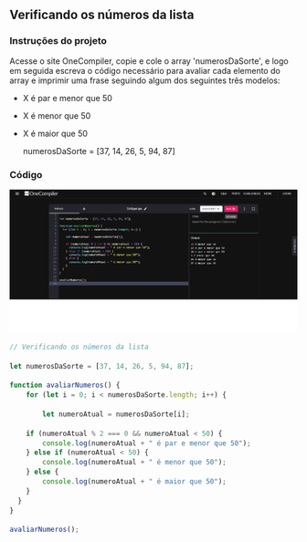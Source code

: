 ## Verificando os números da lista

### Instruções do projeto

Acesse o site OneCompiler, copie e cole o array 'numerosDaSorte', e logo em seguida escreva o código necessário para avaliar cada elemento do array e imprimir uma frase seguindo algum dos seguintes três modelos:

- X é par e menor que 50
- X é menor que 50
- X é maior que 50

  numerosDaSorte = [37, 14, 26, 5, 94, 87]

### Código

<!-- Imagem -->
![Exercício executado no OneCompiler](OneCompiler.png)


<!-- Código JavaScript-->
~~~javascript
// Verificando os números da lista

let numerosDaSorte = [37, 14, 26, 5, 94, 87];

function avaliarNumeros() {
    for (let i = 0; i < numerosDaSorte.length; i++) {
        
        let numeroAtual = numerosDaSorte[i];

    if (numeroAtual % 2 === 0 && numeroAtual < 50) {
        console.log(numeroAtual + " é par e menor que 50");
    } else if (numeroAtual < 50) {
        console.log(numeroAtual + " é menor que 50");
    } else {
        console.log(numeroAtual + " é maior que 50");
    }
  }
}

avaliarNumeros();
~~~
